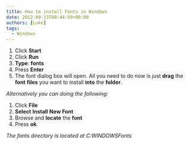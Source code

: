 ```yaml
---
title: How to install Fonts in Windows
date: 2012-09-13T08:44:59+00:00
authors: [Luke]
tags:
  - Windows
---
```

  1. Click **Start**
  2. Click **Run**
  3. **Type**: **fonts**
  4. Press **Enter**
  5. The font dialog box will open. All you need to do now is just **drag** the **font** **files** you want to install **into** the **folder**.

_Alternatively you can doing the following:_

  1. Click **File**
  2. **Select** **Install** **New Font**
  3. Browse and **locate** the **font**
  4. Press **ok**.

_The fonts directory is located at C:WINDOWSFonts_